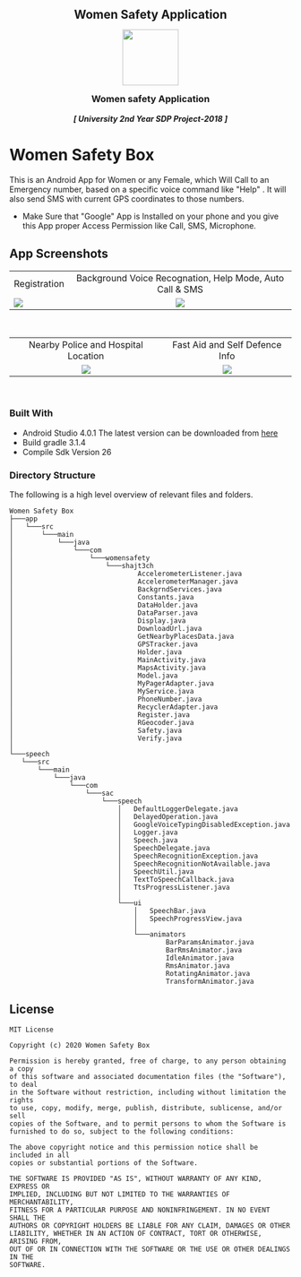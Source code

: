 <h2 style="margin-bottom: 0;" align="center">Women Safety Application </h2>

<p align="center">
<img src="https://user-images.githubusercontent.com/15268903/92101573-23b92100-edff-11ea-9a01-73df323c4020.png" height="100" width="100">
<h3 style="margin-top: 0;" align="center">Women safety Application</h3>
<h5 style="margin-top: 0;" align="center">[ University 2nd Year SDP Project-2018 ]</h5>
</p>

# Women Safety Box
This is an Android App for Women or any Female, which Will Call to an Emergency number, based on a specific voice command like "Help" . It will also send SMS with current GPS coordinates to those numbers.

* Make Sure that "Google" App is Installed on your phone and you give this App proper Access Permission like Call, SMS, Microphone.


## App Screenshots
<table>
  <tr>
     <td align="center">Registration</td>
     <td align="center">Background Voice Recognation, Help Mode, Auto Call & SMS</td>
  </tr>
  <tr>
    <td valign="top"><img src="https://user-images.githubusercontent.com/15268903/44601093-3d313680-a7fd-11e8-9e94-ba3b77d0dfc3.gif"></td>
    <td valign="top" align="center"><img src="https://user-images.githubusercontent.com/15268903/44601241-ab75f900-a7fd-11e8-92a9-28bbce9630ca.gif"></td>
  </tr>
 </table>
 <br>
 <table>
  <tr>
     <td align="center">Nearby Police and Hospital Location</td>
     <td align="center">Fast Aid and Self Defence Info</td>
  </tr>
  <tr>
    <td valign="top" align="center"><img src="https://user-images.githubusercontent.com/15268903/44601093-3d313680-a7fd-11e8-9e94-ba3b77d0dfc3.gif"></td>
    <td valign="top" align="center"><img src="https://user-images.githubusercontent.com/15268903/44601775-65219980-a7ff-11e8-93c2-547ecff322ee.gif"></td>
  </tr>
 </table>
 <br>
 
 ### Built With
 
 * Android Studio 4.0.1 The latest version can be downloaded from [here](https://developer.android.com/studio/)
 * Build gradle 3.1.4
 * Compile Sdk Version 26

 
 ### Directory Structure
 
 The following is a high level overview of relevant files and folders.
 
 ```
Women Safety Box
├───app
│   └───src
│       └───main
│           └───java
│               └───com
│                   └───womensafety
│                       └───shajt3ch
│                               AccelerometerListener.java
│                               AccelerometerManager.java
│                               BackgrndServices.java
│                               Constants.java
│                               DataHolder.java
│                               DataParser.java
│                               Display.java
│                               DownloadUrl.java
│                               GetNearbyPlacesData.java
│                               GPSTracker.java
│                               Holder.java
│                               MainActivity.java
│                               MapsActivity.java
│                               Model.java
│                               MyPagerAdapter.java
│                               MyService.java
│                               PhoneNumber.java
│                               RecyclerAdapter.java
│                               Register.java
│                               RGeocoder.java
│                               Safety.java
│                               Verify.java
│
└───speech
    └───src
        └───main
            └───java
                └───com
                    └───sac
                        └───speech
                            │   DefaultLoggerDelegate.java
                            │   DelayedOperation.java
                            │   GoogleVoiceTypingDisabledException.java
                            │   Logger.java
                            │   Speech.java
                            │   SpeechDelegate.java
                            │   SpeechRecognitionException.java
                            │   SpeechRecognitionNotAvailable.java
                            │   SpeechUtil.java
                            │   TextToSpeechCallback.java
                            │   TtsProgressListener.java
                            │
                            └───ui
                                │   SpeechBar.java
                                │   SpeechProgressView.java
                                │
                                └───animators
                                        BarParamsAnimator.java
                                        BarRmsAnimator.java
                                        IdleAnimator.java
                                        RmsAnimator.java
                                        RotatingAnimator.java
                                        TransformAnimator.java
```

## License
```
MIT License

Copyright (c) 2020 Women Safety Box

Permission is hereby granted, free of charge, to any person obtaining a copy
of this software and associated documentation files (the "Software"), to deal
in the Software without restriction, including without limitation the rights
to use, copy, modify, merge, publish, distribute, sublicense, and/or sell
copies of the Software, and to permit persons to whom the Software is
furnished to do so, subject to the following conditions:

The above copyright notice and this permission notice shall be included in all
copies or substantial portions of the Software.

THE SOFTWARE IS PROVIDED "AS IS", WITHOUT WARRANTY OF ANY KIND, EXPRESS OR
IMPLIED, INCLUDING BUT NOT LIMITED TO THE WARRANTIES OF MERCHANTABILITY,
FITNESS FOR A PARTICULAR PURPOSE AND NONINFRINGEMENT. IN NO EVENT SHALL THE
AUTHORS OR COPYRIGHT HOLDERS BE LIABLE FOR ANY CLAIM, DAMAGES OR OTHER
LIABILITY, WHETHER IN AN ACTION OF CONTRACT, TORT OR OTHERWISE, ARISING FROM,
OUT OF OR IN CONNECTION WITH THE SOFTWARE OR THE USE OR OTHER DEALINGS IN THE
SOFTWARE.
```



